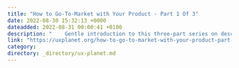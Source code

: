 ```yaml
---
title: "How to Go-To-Market with Your Product - Part 1 Of 3"
date: 2022-08-30 15:32:13 +0000
dateadded: 2022-08-31 00:00:41 +0100
description: "    Gentle introduction to this three-part series on describing essential elements of taking your product to market successfully  Continue reading on UX Planet »  "
link: "https://uxplanet.org/how-to-go-to-market-with-your-product-part-1-of-3-2f56d6d4ad20?source=rss----819cc2aaeee0---4"
category:
directory: _directory/ux-planet.md
---
```

